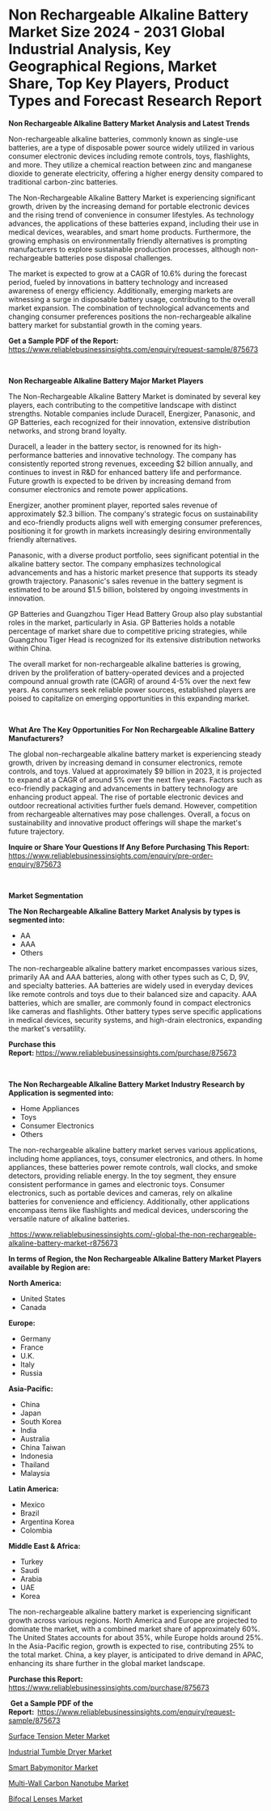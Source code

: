 <p><h1>Non Rechargeable Alkaline Battery Market Size 2024 - 2031 Global Industrial Analysis, Key Geographical Regions, Market Share, Top Key Players, Product Types and Forecast Research Report</h1></p><p><strong>Non Rechargeable Alkaline Battery Market Analysis and Latest Trends</strong></p>
<p><p>Non-rechargeable alkaline batteries, commonly known as single-use batteries, are a type of disposable power source widely utilized in various consumer electronic devices including remote controls, toys, flashlights, and more. They utilize a chemical reaction between zinc and manganese dioxide to generate electricity, offering a higher energy density compared to traditional carbon-zinc batteries.</p><p>The Non-Rechargeable Alkaline Battery Market is experiencing significant growth, driven by the increasing demand for portable electronic devices and the rising trend of convenience in consumer lifestyles. As technology advances, the applications of these batteries expand, including their use in medical devices, wearables, and smart home products. Furthermore, the growing emphasis on environmentally friendly alternatives is prompting manufacturers to explore sustainable production processes, although non-rechargeable batteries pose disposal challenges. </p><p>The market is expected to grow at a CAGR of 10.6% during the forecast period, fueled by innovations in battery technology and increased awareness of energy efficiency. Additionally, emerging markets are witnessing a surge in disposable battery usage, contributing to the overall market expansion. The combination of technological advancements and changing consumer preferences positions the non-rechargeable alkaline battery market for substantial growth in the coming years.</p></p>
<p><strong>Get a Sample PDF of the Report:&nbsp;</strong> <a href="https://www.reliablebusinessinsights.com/enquiry/request-sample/875673">https://www.reliablebusinessinsights.com/enquiry/request-sample/875673</a></p>
<p>&nbsp;</p>
<p><strong>Non Rechargeable Alkaline Battery Major Market Players</strong></p>
<p><p>The Non-Rechargeable Alkaline Battery Market is dominated by several key players, each contributing to the competitive landscape with distinct strengths. Notable companies include Duracell, Energizer, Panasonic, and GP Batteries, each recognized for their innovation, extensive distribution networks, and strong brand loyalty.</p><p>Duracell, a leader in the battery sector, is renowned for its high-performance batteries and innovative technology. The company has consistently reported strong revenues, exceeding $2 billion annually, and continues to invest in R&D for enhanced battery life and performance. Future growth is expected to be driven by increasing demand from consumer electronics and remote power applications.</p><p>Energizer, another prominent player, reported sales revenue of approximately $2.3 billion. The company's strategic focus on sustainability and eco-friendly products aligns well with emerging consumer preferences, positioning it for growth in markets increasingly desiring environmentally friendly alternatives.</p><p>Panasonic, with a diverse product portfolio, sees significant potential in the alkaline battery sector. The company emphasizes technological advancements and has a historic market presence that supports its steady growth trajectory. Panasonic's sales revenue in the battery segment is estimated to be around $1.5 billion, bolstered by ongoing investments in innovation.</p><p>GP Batteries and Guangzhou Tiger Head Battery Group also play substantial roles in the market, particularly in Asia. GP Batteries holds a notable percentage of market share due to competitive pricing strategies, while Guangzhou Tiger Head is recognized for its extensive distribution networks within China.</p><p>The overall market for non-rechargeable alkaline batteries is growing, driven by the proliferation of battery-operated devices and a projected compound annual growth rate (CAGR) of around 4-5% over the next few years. As consumers seek reliable power sources, established players are poised to capitalize on emerging opportunities in this expanding market.</p></p>
<p>&nbsp;</p>
<p><strong>What Are The Key Opportunities For Non Rechargeable Alkaline Battery Manufacturers?</strong></p>
<p><p>The global non-rechargeable alkaline battery market is experiencing steady growth, driven by increasing demand in consumer electronics, remote controls, and toys. Valued at approximately $9 billion in 2023, it is projected to expand at a CAGR of around 5% over the next five years. Factors such as eco-friendly packaging and advancements in battery technology are enhancing product appeal. The rise of portable electronic devices and outdoor recreational activities further fuels demand. However, competition from rechargeable alternatives may pose challenges. Overall, a focus on sustainability and innovative product offerings will shape the market's future trajectory.</p></p>
<p><strong>Inquire or Share Your Questions If Any Before Purchasing This Report:</strong> <a href="https://www.reliablebusinessinsights.com/enquiry/pre-order-enquiry/875673">https://www.reliablebusinessinsights.com/enquiry/pre-order-enquiry/875673</a></p>
<p>&nbsp;</p>
<p><strong>Market Segmentation</strong></p>
<p><strong>The Non Rechargeable Alkaline Battery Market Analysis by types is segmented into:</strong></p>
<p><ul><li>AA</li><li>AAA</li><li>Others</li></ul></p>
<p><p>The non-rechargeable alkaline battery market encompasses various sizes, primarily AA and AAA batteries, along with other types such as C, D, 9V, and specialty batteries. AA batteries are widely used in everyday devices like remote controls and toys due to their balanced size and capacity. AAA batteries, which are smaller, are commonly found in compact electronics like cameras and flashlights. Other battery types serve specific applications in medical devices, security systems, and high-drain electronics, expanding the market's versatility.</p></p>
<p><strong>Purchase this Report:&nbsp;</strong><a href="https://www.reliablebusinessinsights.com/purchase/875673">https://www.reliablebusinessinsights.com/purchase/875673</a></p>
<p>&nbsp;</p>
<p><strong>The Non Rechargeable Alkaline Battery Market Industry Research by Application is segmented into:</strong></p>
<p><ul><li>Home Appliances</li><li>Toys</li><li>Consumer Electronics</li><li>Others</li></ul></p>
<p><p>The non-rechargeable alkaline battery market serves various applications, including home appliances, toys, consumer electronics, and others. In home appliances, these batteries power remote controls, wall clocks, and smoke detectors, providing reliable energy. In the toy segment, they ensure consistent performance in games and electronic toys. Consumer electronics, such as portable devices and cameras, rely on alkaline batteries for convenience and efficiency. Additionally, other applications encompass items like flashlights and medical devices, underscoring the versatile nature of alkaline batteries.</p></p>
<p><a href="https://www.reliablebusinessinsights.com/-global-the-non-rechargeable-alkaline-battery-market-r875673">&nbsp;https://www.reliablebusinessinsights.com/-global-the-non-rechargeable-alkaline-battery-market-r875673</a></p>
<p><strong>In terms of Region, the Non Rechargeable Alkaline Battery Market Players available by Region are:</strong></p>
<p>
    <p> <strong> North America: </strong>
        <ul>
            <li>United States</li>
            <li>Canada</li>
        </ul>
        </p> 
    <p> <strong> Europe: </strong>
        <ul>
            <li>Germany</li>
            <li>France</li>
            <li>U.K.</li>
            <li>Italy</li>
            <li>Russia</li>
        </ul>
        </p> 
    <p> <strong> Asia-Pacific: </strong>
        <ul>
            <li>China</li>
            <li>Japan</li>
            <li>South Korea</li>
            <li>India</li>
            <li>Australia</li>
            <li>China Taiwan</li>
            <li>Indonesia</li>
            <li>Thailand</li>
            <li>Malaysia</li>
        </ul>
        </p> 
    <p> <strong> Latin America: </strong>
        <ul>
            <li>Mexico</li>
            <li>Brazil</li>
            <li>Argentina Korea</li>
            <li>Colombia</li>
        </ul>
        </p> 
    <p> <strong> Middle East & Africa: </strong>
        <ul>
            <li>Turkey</li>
            <li>Saudi</li>
            <li>Arabia</li>
            <li>UAE</li>
            <li>Korea</li>
        </ul>
    </p>
    </p>
<p><p>The non-rechargeable alkaline battery market is experiencing significant growth across various regions. North America and Europe are projected to dominate the market, with a combined market share of approximately 60%. The United States accounts for about 35%, while Europe holds around 25%. In the Asia-Pacific region, growth is expected to rise, contributing 25% to the total market. China, a key player, is anticipated to drive demand in APAC, enhancing its share further in the global market landscape.</p></p>
<p><strong>Purchase this Report: </strong><a href="https://www.reliablebusinessinsights.com/purchase/875673">https://www.reliablebusinessinsights.com/purchase/875673</a></p>
<p>&nbsp;<strong>Get a Sample PDF of the Report:&nbsp;&nbsp;</strong><a href="https://www.reliablebusinessinsights.com/enquiry/request-sample/875673">https://www.reliablebusinessinsights.com/enquiry/request-sample/875673</a></p>
<p><strong></strong></p>
<p><p><a href="https://www.linkedin.com/pulse/in-depth-analysis-global-surface-tension-meter-market-scope-tdo0c?trackingId=KAo83b36SW64CzKfhY4Vzg%3D%3D">Surface Tension Meter Market</a></p><p><a href="https://www.linkedin.com/pulse/industrial-tumble-dryer-market-trends-focusing-insight-forecast-vj8oc?trackingId=%2F0QZ%2F0rJTqeZhwBMMFMXXw%3D%3D">Industrial Tumble Dryer Market</a></p><p><a href="https://www.linkedin.com/pulse/smart-babymonitor-market-essentials-key-players-demand-zhnsc?trackingId=3jejTSS2RoCU1Ng34WG9yA%3D%3D">Smart Babymonitor Market</a></p><p><a href="https://issuu.com/reportprime-2/docs/multi-wall-carbon-nanotube-market-size-2030.pptx">Multi-Wall Carbon Nanotube Market</a></p><p><a href="https://www.linkedin.com/pulse/bifocal-lenses-market-trends-analysis-opportunities-llf6e?trackingId=dRKA4ZmmS7%2BFbZ3dAhcDtA%3D%3D">Bifocal Lenses Market</a></p></p>